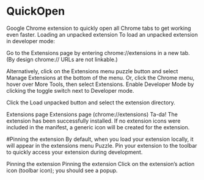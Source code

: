 # QuickOpen
Google Chrome extension to quickly open all Chrome tabs to get working even faster.
Loading an unpacked extension
To load an unpacked extension in developer mode:

Go to the Extensions page by entering chrome://extensions in a new tab. (By design chrome:// URLs are not linkable.)

Alternatively, click on the Extensions menu puzzle button and select Manage Extensions at the bottom of the menu.
Or, click the Chrome menu, hover over More Tools, then select Extensions.
Enable Developer Mode by clicking the toggle switch next to Developer mode.

Click the Load unpacked button and select the extension directory.

Extensions page
Extensions page (chrome://extensions)
Ta-da! The extension has been successfully installed. If no extension icons were included in the manifest, a generic icon will be created for the extension.

#Pinning the extension
By default, when you load your extension locally, it will appear in the extensions menu Puzzle. Pin your extension to the toolbar to quickly access your extension during development.

Pinning the extension
Pinning the extension
Click on the extension’s action icon (toolbar icon); you should see a popup.
